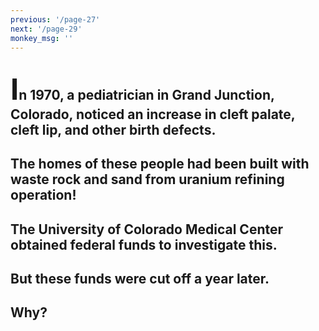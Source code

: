 ```yaml
---
previous: '/page-27'
next: '/page-29'
monkey_msg: ''
---
```


## <span style="font-size:47px;">I</span>n 1970, a pediatrician in Grand Junction, Colorado, noticed an increase in cleft palate, cleft lip, and other birth defects.

## The homes of these people had been built with waste rock and sand from uranium refining operation!

## The University of Colorado Medical Center obtained federal funds to investigate this.

## But these funds were cut off a year later.

## Why?
